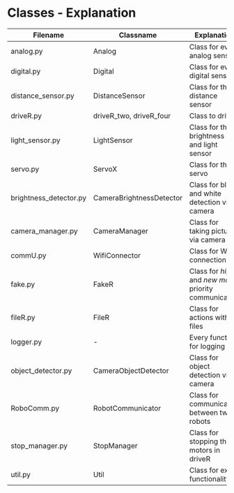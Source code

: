 # Classes - Explanation



| Filename               | Classname                | Explanation                                            |
| ---------------------- | ------------------------ | ------------------------------------------------------ |
| analog.py              | Analog                   | Class for every analog sensor                          |
| digital.py             | Digital                  | Class for every digital sensor                         |
| distance_sensor.py     | DistanceSensor           | Class for the distance sensor                          |
| driveR.py              | driveR_two, driveR_four  | Class to drive                                         |
| light_sensor.py        | LightSensor              | Class for the brightness - and light sensor            |
| servo.py               | ServoX                   | Class for the servo                                    |
| brightness_detector.py | CameraBrightnessDetector | Class for black and white detection via camera         |
| camera_manager.py      | CameraManager            | Class for taking pictures via camera                   |
| commU.py               | WifiConnector            | Class for Wifi connection                              |
| fake.py                | FakeR                    | Class for _high_ and _new main_ priority communication |
| fileR.py               | FileR                    | Class for actions with files                           |
| logger.py              | -                        | Every function for logging                             |
| object_detector.py     | CameraObjectDetector     | Class for object detection via camera                  |
| RoboComm.py            | RobotCommunicator        | Class for communication between two robots             |
| stop_manager.py        | StopManager              | Class for stopping the motors in driveR                |
| util.py                | Util                     | Class for extra functionality                          |


